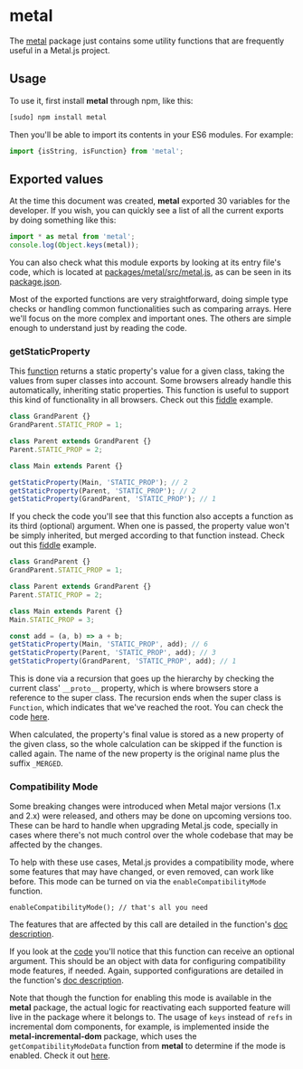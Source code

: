 # metal

The [metal](https://github.com/metal/metal.js/tree/master/packages/metal)
package just contains some utility functions that are frequently useful in a
Metal.js project.

## Usage

To use it, first install **metal** through npm, like this:
```sh
[sudo] npm install metal
```

Then you'll be able to import its contents in your ES6 modules. For example:

```js
import {isString, isFunction} from 'metal';
```

## Exported values

At the time this document was created, **metal** exported 30 variables for the
developer. If you wish, you can quickly see a list of all the current exports by
doing something like this:

```js
import * as metal from 'metal';
console.log(Object.keys(metal));
```

You can also check what this module exports by looking at its entry file's code,
which is located at
[packages/metal/src/metal.js](https://github.com/metal/metal.js/blob/master/packages/metal/src/metal.js),
as can be seen in its [package.json](https://github.com/metal/metal.js/blob/master/packages/metal/package.json#L16).

Most of the exported functions are very straightforward, doing simple type
checks or handling common functionalities such as comparing arrays. Here we'll
focus on the more complex and important ones. The others are simple enough to
understand just by reading the code.

### getStaticProperty

This [function](https://github.com/metal/metal.js/blob/3edfe6d8e1735c249a31d1dd0af46aacd2121fda/packages/metal/src/coreNamed.js#L120)
returns a static property's value for a given class, taking the values from
super classes into account. Some browsers already handle this automatically,
inheriting static properties. This function is useful to support this kind of
functionality in all browsers. Check out this
[fiddle](https://jsfiddle.net/metaljs/jbofym7e/) example.

```js
class GrandParent {}
GrandParent.STATIC_PROP = 1;

class Parent extends GrandParent {}
Parent.STATIC_PROP = 2;

class Main extends Parent {}

getStaticProperty(Main, 'STATIC_PROP'); // 2
getStaticProperty(Parent, 'STATIC_PROP'); // 2
getStaticProperty(GrandParent, 'STATIC_PROP'); // 1
```

If you check the code you'll see that this function also accepts a function as
its third (optional) argument. When one is passed, the property value won't be
simply inherited, but merged according to that function instead. Check out this
[fiddle](https://jsfiddle.net/metaljs/b9q5LL7z/) example.

```js
class GrandParent {}
GrandParent.STATIC_PROP = 1;

class Parent extends GrandParent {}
Parent.STATIC_PROP = 2;

class Main extends Parent {}
Main.STATIC_PROP = 3;

const add = (a, b) => a + b;
getStaticProperty(Main, 'STATIC_PROP', add); // 6
getStaticProperty(Parent, 'STATIC_PROP', add); // 3
getStaticProperty(GrandParent, 'STATIC_PROP', add); // 1
```

This is done via a recursion that goes up the hierarchy by checking the current
class' `__proto__` property, which is where browsers store a reference to
the super class. The recursion ends when the super class is `Function`, which
indicates that we've reached the root. You can check the code [here](https://github.com/metal/metal.js/blob/3edfe6d8e1735c249a31d1dd0af46aacd2121fda/packages/metal/src/coreNamed.js#L120).

When calculated, the property's final value is stored as a new property of the
given class, so the whole calculation can be skipped if the function is called
again. The name of the new property is the original name plus the suffix
`_MERGED`.

### Compatibility Mode

Some breaking changes were introduced when Metal major versions (1.x and 2.x)
were released, and others may be done on upcoming versions too. These can be
hard to handle when upgrading Metal.js code, specially in cases where there's
not much control over the whole codebase that may be affected by the changes.

To help with these use cases, Metal.js provides a compatibility mode, where some
features that may have changed, or even removed, can work like before. This mode
can be turned on via the `enableCompatibilityMode` function.

```
enableCompatibilityMode(); // that's all you need
```

The features that are affected by this call are detailed in the function's [doc description](https://github.com/metal/metal.js/blob/3edfe6d8e1735c249a31d1dd0af46aacd2121fda/packages/metal/src/coreNamed.js#L46).

If you look at the
[code](https://github.com/metal/metal.js/blob/3edfe6d8e1735c249a31d1dd0af46aacd2121fda/packages/metal/src/coreNamed.js#L46)
you'll notice that this function can receive an optional argument. This should
be an object with data for configuring compatibility mode features, if needed.
Again, supported configurations are detailed in the function's [doc description](https://github.com/metal/metal.js/blob/3edfe6d8e1735c249a31d1dd0af46aacd2121fda/packages/metal/src/coreNamed.js#L55).

Note that though the function for enabling this mode is available in the
**metal** package, the actual logic for reactivating each supported feature will
live in the package where it belongs to. The usage of `keys` instead of `refs`
in incremental dom components, for example, is implemented inside the
**metal-incremental-dom** package, which uses the `getCompatibilityModeData`
function from **metal** to determine if the mode is enabled. Check it out
[here](https://github.com/metal/metal.js/blob/2c50c73cdddc97c2a34c93abe2e06997bd6b6456/packages/metal-incremental-dom/src/IncrementalDomRenderer.js#L283).
